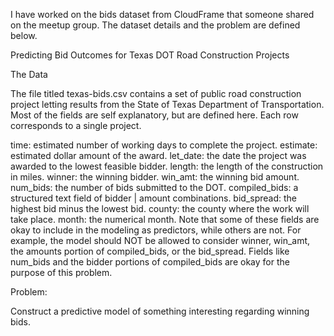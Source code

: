 I have worked on the bids dataset from CloudFrame that someone shared on the meetup group. The dataset details and the problem are defined below.

Predicting Bid Outcomes for Texas DOT Road Construction Projects

The Data

The file titled texas-bids.csv contains a set of public road construction project letting results from the State of Texas Department of Transportation. Most of the fields are self explanatory, but are defined here. Each row corresponds to a single project.

time: estimated number of working days to complete the project.
estimate: estimated dollar amount of the award.
let_date: the date the project was awarded to the lowest feasible bidder.
length: the length of the construction in miles.
winner: the winning bidder.
win_amt: the winning bid amount.
num_bids: the number of bids submitted to the DOT.
compiled_bids: a structured text field of bidder | amount combinations.
bid_spread: the highest bid minus the lowest bid.
county: the county where the work will take place.
month: the numerical month.
Note that some of these fields are okay to include in the modeling as predictors, while others are not. For example, the model should NOT be allowed to consider winner, win_amt, the amounts portion of compiled_bids, or the bid_spread. Fields like num_bids and the bidder portions of compiled_bids are okay for the purpose of this problem.

Problem:

Construct a predictive model of something interesting regarding winning bids.
